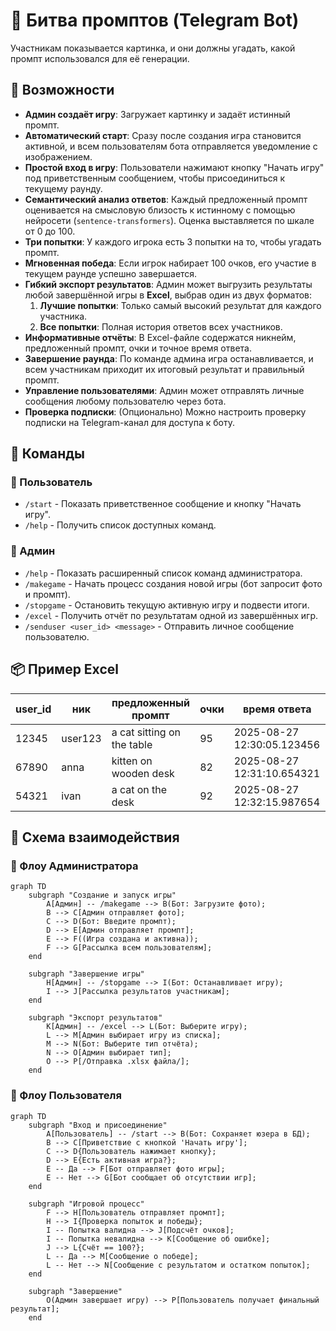 # 🥊 Битва промптов (Telegram Bot)

Участникам показывается картинка, и они должны угадать, какой промпт использовался для её генерации.

## 🚀 Возможности

- **Админ создаёт игру**: Загружает картинку и задаёт истинный промпт.
- **Автоматический старт**: Сразу после создания игра становится активной, и всем пользователям бота отправляется уведомление с изображением.
- **Простой вход в игру**: Пользователи нажимают кнопку "Начать игру" под приветственным сообщением, чтобы присоединиться к текущему раунду.
- **Семантический анализ ответов**: Каждый предложенный промпт оценивается на смысловую близость к истинному с помощью нейросети (`sentence-transformers`). Оценка выставляется по шкале от 0 до 100.
- **Три попытки**: У каждого игрока есть 3 попытки на то, чтобы угадать промпт.
- **Мгновенная победа**: Если игрок набирает 100 очков, его участие в текущем раунде успешно завершается.
- **Гибкий экспорт результатов**: Админ может выгрузить результаты любой завершённой игры в **Excel**, выбрав один из двух форматов:
    1.  **Лучшие попытки**: Только самый высокий результат для каждого участника.
    2.  **Все попытки**: Полная история ответов всех участников.
- **Информативные отчёты**: В Excel-файле содержатся никнейм, предложенный промпт, очки и точное время ответа.
- **Завершение раунда**: По команде админа игра останавливается, и всем участникам приходит их итоговый результат и правильный промпт.
- **Управление пользователями**: Админ может отправлять личные сообщения любому пользователю через бота.
- **Проверка подписки**: (Опционально) Можно настроить проверку подписки на Telegram-канал для доступа к боту.

## 📖 Команды

### 👤 Пользователь
- `/start` - Показать приветственное сообщение и кнопку "Начать игру".
- `/help` - Получить список доступных команд.

### 👑 Админ
- `/help` - Показать расширенный список команд администратора.
- `/makegame` - Начать процесс создания новой игры (бот запросит фото и промпт).
- `/stopgame` - Остановить текущую активную игру и подвести итоги.
- `/excel` - Получить отчёт по результатам одной из завершённых игр.
- `/senduser <user_id> <message>` - Отправить личное сообщение пользователю.

## 📦 Пример Excel

| user_id | ник     | предложенный промпт        | очки | время ответа              |
| ------- | ------- | -------------------------- | ---- | ------------------------- |
| 12345   | user123 | a cat sitting on the table | 95   | 2025-08-27 12:30:05.123456 |
| 67890   | anna    | kitten on wooden desk      | 82   | 2025-08-27 12:31:10.654321 |
| 54321   | ivan    | a cat on the desk          | 92   | 2025-08-27 12:32:15.987654 |

## 🔄 Схема взаимодействия

### 👑 Флоу Администратора

```mermaid
graph TD
    subgraph "Создание и запуск игры"
        A[Админ] -- /makegame --> B(Бот: Загрузите фото);
        B --> C[Админ отправляет фото];
        C --> D(Бот: Введите промпт);
        D --> E[Админ отправляет промпт];
        E --> F((Игра создана и активна));
        F --> G[Рассылка всем пользователям];
    end

    subgraph "Завершение игры"
        H[Админ] -- /stopgame --> I(Бот: Останавливает игру);
        I --> J[Рассылка результатов участникам];
    end

    subgraph "Экспорт результатов"
        K[Админ] -- /excel --> L(Бот: Выберите игру);
        L --> M[Админ выбирает игру из списка];
        M --> N(Бот: Выберите тип отчёта);
        N --> O[Админ выбирает тип];
        O --> P[/Отправка .xlsx файла/];
    end
```

### 👤 Флоу Пользователя

```mermaid
graph TD
    subgraph "Вход и присоединение"
        A[Пользователь] -- /start --> B(Бот: Сохраняет юзера в БД);
        B --> C[Приветствие с кнопкой 'Начать игру'];
        C --> D{Пользователь нажимает кнопку};
        D --> E{Есть активная игра?};
        E -- Да --> F[Бот отправляет фото игры];
        E -- Нет --> G[Бот сообщает об отсутствии игр];
    end

    subgraph "Игровой процесс"
        F --> H[Пользователь отправляет промпт];
        H --> I{Проверка попыток и победы};
        I -- Попытка валидна --> J[Подсчёт очков];
        I -- Попытка невалидна --> K[Сообщение об ошибке];
        J --> L{Счёт == 100?};
        L -- Да --> M[Сообщение о победе];
        L -- Нет --> N[Сообщение с результатом и остатком попыток];
    end
    
    subgraph "Завершение"
        O(Админ завершает игру) --> P[Пользователь получает финальный результат];
    end
```
